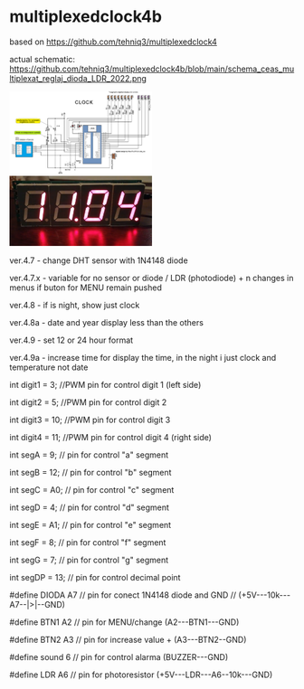 # multiplexedclock4b
based on https://github.com/tehniq3/multiplexedclock4

actual schematic: https://github.com/tehniq3/multiplexedclock4b/blob/main/schema_ceas_multiplexat_reglaj_dioda_LDR_2022.png

<img src="https://github.com/tehniq3/multiplexedclock4b/blob/main/schema_ceas_multiplexat_reglaj_dioda_LDR_2022.png" width=50% height=50%>
<img src="https://github.com/tehniq3/multiplexedclock4b/blob/main/12h_format.png" width=50% height=50%>

ver.4.7 - change DHT sensor with 1N4148 diode

ver.4.7.x - variable for no sensor or diode / LDR (photodiode) + n changes in menus if buton for MENU remain pushed

ver.4.8 - if is night, show just clock

ver.4.8a - date and year display less than the others

ver.4.9 - set 12 or 24 hour format

ver.4.9a - increase time for display the time, in the night i just clock and temperature not date


int digit1 =  3; //PWM pin for control digit 1 (left side)

int digit2 =  5; //PWM pin for control digit 2

int digit3 = 10; //PWM pin for control digit 3

int digit4 = 11; //PWM pin for control digit 4 (right side)

int segA =   9; // pin for control "a" segment

int segB =  12; // pin for control "b" segment

int segC =  A0; // pin for control "c" segment

int segD =   4; // pin for control "d" segment

int segE =  A1; // pin for control "e" segment

int segF =   8; // pin for control "f" segment

int segG =   7; // pin for control "g" segment

int segDP = 13; // pin for control decimal point

#define DIODA A7  // pin for conect 1N4148 diode and GND
                  // (+5V---10k---A7--|>|--GND)      
                  
#define BTN1 A2   // pin for MENU/change  (A2---BTN1---GND)

#define BTN2 A3   // pin for increase value + (A3---BTN2--GND)

#define sound 6 // pin for control alarma (BUZZER---GND)

#define LDR A6  // pin for photoresistor (+5V---LDR---A6--10k---GND)                 
